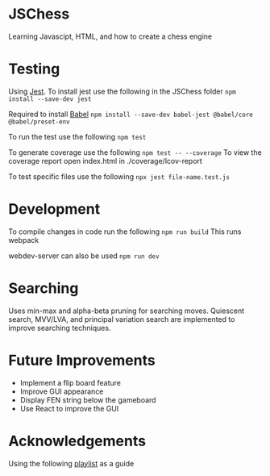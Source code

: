 # JSChess

Learning Javascipt, HTML, and how to create a chess engine

# Testing

Using [Jest](https://jestjs.io/). To install jest use the following in the JSChess folder
    ```
npm install --save-dev jest
    ```

Required to install [Babel](https://babeljs.io/)
    ```
npm install --save-dev babel-jest @babel/core @babel/preset-env
    ```

To run the test use the following
    ```
npm test
    ```

To generate coverage use the following
    ```
npm test -- --coverage
    ```
To view the coverage report open index.html in ./coverage/lcov-report

To test specific files use the following
    ```
    npx jest file-name.test.js
    ```

# Development

To compile changes in code run the following
    ```
npm run build
    ```
This runs webpack

webdev-server can also be used
    ```
npm run dev
    ```

# Searching

Uses min-max and alpha-beta pruning for searching moves.
Quiescent search, MVV/LVA, and principal variation search are implemented to improve searching techniques.

# Future Improvements

- Implement a flip board feature
- Improve GUI appearance
- Display FEN string below the gameboard
- Use React to improve the GUI

# Acknowledgements

Using the following [playlist](https://www.youtube.com/watch?v=2eA0bD3wV3Q&list=PLZ1QII7yudbe4gz2gh9BCI6VDA-xafLog&index=1) as a guide
